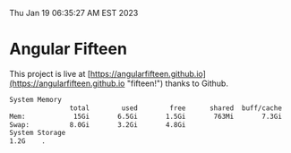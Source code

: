 Thu Jan 19 06:35:27 AM EST 2023

# Angular Fifteen


This project is live at [https://angularfifteen.github.io](https://angularfifteen.github.io "fifteen!") thanks to Github.

```bash
System Memory
               total        used        free      shared  buff/cache   available
Mem:            15Gi       6.5Gi       1.5Gi       763Mi       7.3Gi       7.5Gi
Swap:          8.0Gi       3.2Gi       4.8Gi
System Storage
1.2G	.

